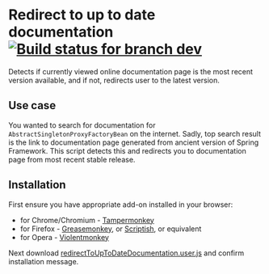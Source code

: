 Redirect to up to date documentation [![Build status for branch dev](https://travis-ci.org/kuc/Redirect-to-up-to-date-documentation.svg?branch=dev)](https://travis-ci.org/kuc/Redirect-to-up-to-date-documentation "Build status for branch dev")
====================================

Detects if currently viewed online documentation page is the most recent version available, and if
not, redirects user to the latest version.

## Use case
You wanted to search for documentation for `AbstractSingletonProxyFactoryBean` on the internet. Sadly, top search result
is the link to documentation page generated from ancient version of Spring Framework. This script detects this and
redirects you to documentation page from most recent stable release.

## Installation
First ensure you have appropriate add-on installed in your browser:
* for Chrome/Chromium - [Tampermonkey](https://chrome.google.com/webstore/detail/tampermonkey/dhdgffkkebhmkfjojejmpbldmpobfkfo)
* for Firefox - [Greasemonkey](https://addons.mozilla.org/en-US/firefox/addon/greasemonkey/),
or [Scriptish](https://addons.mozilla.org/en-US/firefox/addon/scriptish/), or equivalent
* for Opera - [Violentmonkey](https://addons.opera.com/en/extensions/details/violent-monkey/)

Next download
[redirectToUpToDateDocumentation.user.js](https://github.com/kuc/Redirect-to-up-to-date-documentation/raw/master/redirectToUpToDateDocumentation.user.js)
and confirm installation message.

